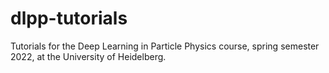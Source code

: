 # dlpp-tutorials
Tutorials for the Deep Learning in Particle Physics course, spring semester 2022, at the University of Heidelberg.

